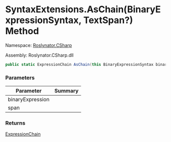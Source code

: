 # SyntaxExtensions\.AsChain\(BinaryExpressionSyntax, TextSpan?\) Method

Namespace: [Roslynator.CSharp](../../README.md)

Assembly: Roslynator\.CSharp\.dll

```csharp
public static ExpressionChain AsChain(this BinaryExpressionSyntax binaryExpression, TextSpan? span = null)
```

### Parameters

| Parameter | Summary |
| --------- | ------- |
| binaryExpression | |
| span | |

### Returns

[ExpressionChain](../../ExpressionChain/README.md)


